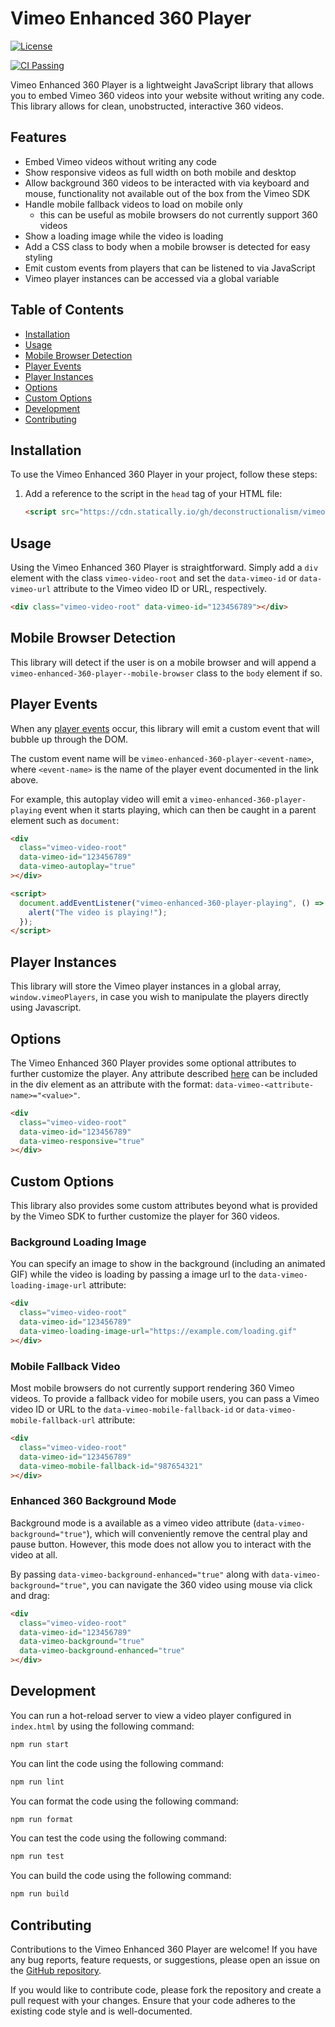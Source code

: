 # Vimeo Enhanced 360 Player

[![License](https://img.shields.io/badge/License-MIT-blue.svg)](https://github.com/deconstructionalism/vimeo-enhanced-360-player/blob/main/LICENSE)

[![CI Passing](https://github.com/deconstructionalism/vimeo-enhanced-360-player/actions/workflows/ci.yml/badge.svg?branch=main)](https://github.com/deconstructionalism/vimeo-enhanced-360-player/actions/workflows/ci.yml?query=branch%3Amain)

Vimeo Enhanced 360 Player is a lightweight JavaScript library that allows you to embed Vimeo 360 videos into your
website without writing any code. This library allows for clean, unobstructed, interactive 360 videos.

## Features

- Embed Vimeo videos without writing any code
- Show responsive videos as full width on both mobile and desktop
- Allow background 360 videos to be interacted with via keyboard and mouse,
  functionality not available out of the box from the Vimeo SDK
- Handle mobile fallback videos to load on mobile only
  - this can be useful as mobile browsers do not currently support 360 videos
- Show a loading image while the video is loading
- Add a CSS class to body when a mobile browser is detected for easy styling
- Emit custom events from players that can be listened to via JavaScript
- Vimeo player instances can be accessed via a global variable

## Table of Contents

- [Installation](#Installation)
- [Usage](#Usage)
- [Mobile Browser Detection](#MobileBrowserDetection)
- [Player Events](#PlayerEvents)
- [Player Instances](#PlayerInstances)
- [Options](#Options)
- [Custom Options](#CustomOptions)
- [Development](#Development)
- [Contributing](#Contributing)

## Installation

To use the Vimeo Enhanced 360 Player in your project, follow these steps:

1. Add a reference to the script in the `head` tag of your HTML file:

   ```html
   <script src="https://cdn.statically.io/gh/deconstructionalism/vimeo-enhanced-360-player/main/build/bundle.min.js"></script>
   ```

## Usage

Using the Vimeo Enhanced 360 Player is straightforward. Simply add a `div` element with the class `vimeo-video-root`
and set the `data-vimeo-id` or `data-vimeo-url` attribute to the Vimeo video ID or URL, respectively.

```html
<div class="vimeo-video-root" data-vimeo-id="123456789"></div>
```

## Mobile Browser Detection

This library will detect if the user is on a mobile browser and will append a
`vimeo-enhanced-360-player--mobile-browser` class to the `body` element if so.

## Player Events

When any [player events](https://developer.vimeo.com/player/sdk/reference) occur,
this library will emit a custom event that will bubble up through the DOM.

The custom event name will be `vimeo-enhanced-360-player-<event-name>`, where
`<event-name>` is the name of the player event documented in the link above.

For example, this autoplay video will emit a `vimeo-enhanced-360-player-playing` event
when it starts playing, which can then be caught in a parent element such as `document`:

```html
<div
  class="vimeo-video-root"
  data-vimeo-id="123456789"
  data-vimeo-autoplay="true"
></div>

<script>
  document.addEventListener("vimeo-enhanced-360-player-playing", () => {
    alert("The video is playing!");
  });
</script>
```

## Player Instances

This library will store the Vimeo player instances in a global array,
`window.vimeoPlayers`, in case you wish to manipulate the players directly
using Javascript.

## Options

The Vimeo Enhanced 360 Player provides some optional attributes to further customize the player. Any attribute described
[here](https://developer.vimeo.com/player/sdk/embed) can be included in the div element as an attribute with the format:
`data-vimeo-<attribute-name>="<value>"`.

```html
<div
  class="vimeo-video-root"
  data-vimeo-id="123456789"
  data-vimeo-responsive="true"
></div>
```

## Custom Options

This library also provides some custom attributes beyond what is provided by the Vimeo SDK to further customize the
player for 360 videos.

### Background Loading Image

You can specify an image to show in the background (including an animated GIF) while the video is loading by passing a
image url to the `data-vimeo-loading-image-url` attribute:

```html
<div
  class="vimeo-video-root"
  data-vimeo-id="123456789"
  data-vimeo-loading-image-url="https://example.com/loading.gif"
></div>
```

### Mobile Fallback Video

Most mobile browsers do not currently support rendering 360 Vimeo videos. To provide a fallback video for mobile users,
you can pass a Vimeo video ID or URL to the `data-vimeo-mobile-fallback-id` or `data-vimeo-mobile-fallback-url`
attribute:

```html
<div
  class="vimeo-video-root"
  data-vimeo-id="123456789"
  data-vimeo-mobile-fallback-id="987654321"
></div>
```

### Enhanced 360 Background Mode

Background mode is a available as a vimeo video attribute (`data-vimeo-background="true"`), which will conveniently
remove the central play and pause button. However, this mode does not allow you to interact with the video at all.

By passing `data-vimeo-background-enhanced="true"` along with `data-vimeo-background="true"`, you can navigate the 360
video using mouse via click and drag:

```html
<div
  class="vimeo-video-root"
  data-vimeo-id="123456789"
  data-vimeo-background="true"
  data-vimeo-background-enhanced="true"
></div>
```

## Development

You can run a hot-reload server to view a video player configured in `index.html` by using the following command:

```bash
npm run start
```

You can lint the code using the following command:

```bash
npm run lint
```

You can format the code using the following command:

```bash
npm run format
```

You can test the code using the following command:

```bash
npm run test
```

You can build the code using the following command:

```bash
npm run build
```

## Contributing

Contributions to the Vimeo Enhanced 360 Player are welcome! If you have any bug reports, feature requests, or
suggestions, please open an issue on the [GitHub repository](https://github.com/deconstructionalism/vimeo-no-code-video-player/issues).

If you would like to contribute code, please fork the repository and create a pull request with your changes. Ensure
that your code adheres to the existing code style and is well-documented.
